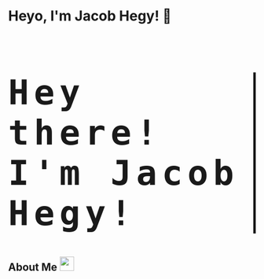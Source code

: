 # Heyo, I'm Jacob Hegy! 👋
<div class="typewriter"><h1>Hey there! I'm Jacob Hegy!</h1></div>

<style>
  .container { display: inline-block; }

  .typewriter h1 {
    font-size: 5em;
    letter-spacing: 10px;
    font-family: monospace;
    border-right: 5px solid;
    width: 100%
    white-space: nowrap;
    overflow: hidden;
    animation:
      typing 4s step(26),
      cursor .4s step-end infinite alternate;
  }
  @keyframes typing {
    from { width: 0 }
    to { width: 100% }
  }
  
  @keyframes cursor {
  from, to { border-color: transparent }
  50% { border-color: orange; }
}
</style>

## About Me <img src="https://media.giphy.com/media/CaiVJuZGvR8HK/giphy.gif" width="29px" height="29px">

<!--
**Jacob-Hegy/Jacob-Hegy** is a ✨ _special_ ✨ repository because its `README.md` (this file) appears on your GitHub profile.

Here are some ideas to get you started:
- 🔭 I’m currently working on ...
- 🌱 I’m currently learning ...
- 👯 I’m looking to collaborate on ...
- 🤔 I’m looking for help with ...
- 💬 Ask me about ...
- 📫 How to reach me: ...
- 😄 Pronouns: ...
- ⚡ Fun fact: ...
-->

